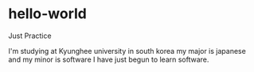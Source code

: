# hello-world

Just Practice

I'm studying at Kyunghee university in south korea
my major is japanese and my minor is software
I have just begun to learn software.

